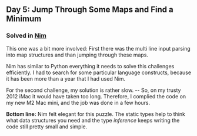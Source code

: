 ## Day 5: Jump Through Some Maps and Find a Minimum

### Solved in [Nim][lang]

This one was a bit more involved: First there was the multi line input parsing into map structures and than jumping through these maps. 

Nim has similar to Python everything it needs to solve this challenges efficiently. I had to search for some particular language constructs, because it has been more than a year that I had used Nim. 

For the second challenge, my solution is rather slow. -- So, on my trusty 2012 iMac it would have taken too long. Therefore, I complied the code on my new M2 Mac mini, and the job was done in a few hours.

**Bottom line:** Nim felt elegant for this puzzle. The static types help to think what data structures you need and the type _inference_ keeps writing the code still pretty small and simple.

  [lang]: https://nim-lang.org
